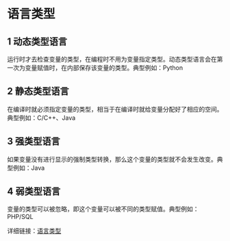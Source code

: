 # 语言类型

## 1 动态类型语言

运行时才去检查变量的类型，在编程时不用为变量指定类型。动态类型语言会在第一次为变量赋值时，在内部保存该变量的类型。典型例如：Python

## 2 静态类型语言

在编译时就必须指定变量的类型，相当于在编译时就给变量分配好了相应的空间。典型例如：C/C++、Java

## 3 强类型语言

如果变量没有进行显示的强制类型转换，那么这个变量的类型就不会发生改变。典型例如：Java

## 4 弱类型语言

变量的类型可以被忽略，即这个变量可以被不同的类型赋值。典型例如：PHP/SQL

详细链接：[语言类型](https://www.jianshu.com/p/336f19772046)
